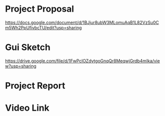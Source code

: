 # Project Proposal
https://docs.google.com/document/d/1BJjur8ubW3MLomuAqB1L82VzSu0Cm5Wh2PpUfivbcTU/edit?usp=sharing

# Gui Sketch
https://drive.google.com/file/d/1FwPclOZdytgoGnqQr8MeqwjGrdb4mIka/view?usp=sharing

# Project Report

# Video Link
